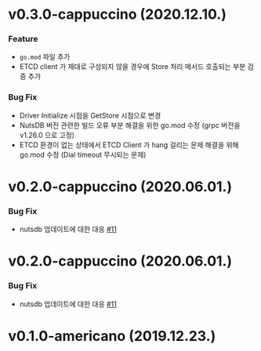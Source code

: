 # v0.3.0-cappuccino (2020.12.10.)
### Feature
- `go.mod` 파일 추가
- ETCD client 가 제대로 구성되지 않을 경우에 Store 처리 메서드 호출되는 부분 검증 추가

### Bug Fix
- Driver Initialize 시점을 GetStore 시점으로 변경
- NutsDB 버전 관련한 빌드 오류 부분 해결을 위한 go.mod 수정 (grpc 버전을 v1.26.0 으로 고정)
- ETCD 환경이 없는 상태에서 ETCD Client 가 hang 걸리는 문제 해결을 위해 go.mod 수정 (Dial timeout 무시되는 문제)

# v0.2.0-cappuccino (2020.06.01.)
### Bug Fix
- nutsdb 업데이트에 대한 대응 [#11](https://github.com/cloud-barista/cb-store/issues/11)

# v0.2.0-cappuccino (2020.06.01.)
### Bug Fix
- nutsdb 업데이트에 대한 대응 [#11](https://github.com/cloud-barista/cb-store/issues/11)

# v0.1.0-americano (2019.12.23.)
